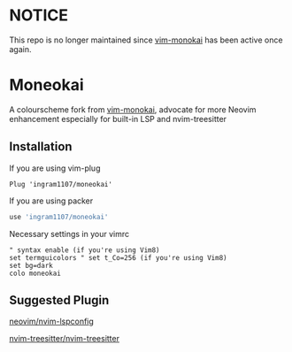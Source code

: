 # NOTICE

This repo is no longer maintained since [vim-monokai](https://github.com/sickill/vim-monokai)
has been active once again.

# Moneokai

A colourscheme fork from [vim-monokai](https://github.com/sickill/vim-monokai), advocate for
more Neovim enhancement especially for built-in LSP and nvim-treesitter

## Installation

If you are using vim-plug

```vim
Plug 'ingram1107/moneokai'
```

If you are using packer

```lua
use 'ingram1107/moneokai'
```

Necessary settings in your vimrc

```vim
" syntax enable (if you're using Vim8)
set termguicolors " set t_Co=256 (if you're using Vim8)
set bg=dark
colo moneokai
```

## Suggested Plugin

[neovim/nvim-lspconfig](https://github.com/neovim/nvim-lspconfig)

[nvim-treesitter/nvim-treesitter](https://github.com/nvim-treesitter/nvim-treesitter)
